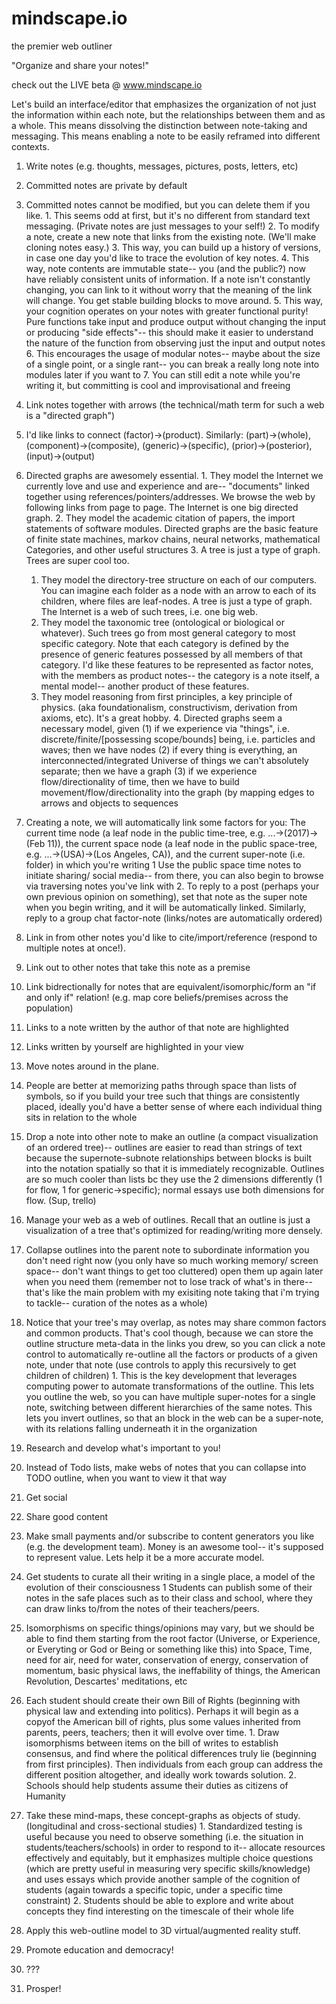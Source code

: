 # mindscape.io
the premier web outliner

"Organize and share your notes!"

check out the LIVE beta @ www.mindscape.io


Let's build an interface/editor that emphasizes the organization of not just the information within each note, but the relationships between them and as a whole. This means dissolving the distinction between note-taking and messaging. This means enabling a note to be easily reframed into different contexts.

1. Write notes (e.g. thoughts, messages, pictures, posts, letters, etc)
  1. Committed notes are private by default
  2. Committed notes cannot be modified, but you can delete them if you like.
    1. This seems odd at first, but it's no different from standard text messaging. (Private notes are just messages to your self!)
    2. To modify a note, create a new note that links from the existing note. (We'll make cloning notes easy.)
    3. This way, you can build up a history of versions, in case one day you'd like to trace the evolution of key notes.
    4. This way, note contents are immutable state-- you (and the public?) now have reliably consistent units of information. If a note isn't constantly changing, you can link to it without worry that the meaning of the link will change. You get stable building blocks to move around.
    5. This way, your cognition operates on your notes with greater functional purity! Pure functions take input and produce output without changing the input or producing "side effects"-- this should make it easier to understand the nature of the function from observing just the input and output notes
    6. This encourages the usage of modular notes-- maybe about the size of a single point, or a single rant-- you can break a really long note into modules later if you want to
    7. You can still edit a note while you're writing it, but committing is cool and improvisational and freeing


2. Link notes together with arrows (the technical/math term for such a web is a "directed graph")
  1. I'd like links to connect (factor)->(product). Similarly: (part)->(whole), (component)->(composite), (generic)->(specific), (prior)->(posterior), (input)->(output)
  2. Directed graphs are awesomely essential.
    1. They model the Internet we currently love and use and experience and are-- "documents" linked together using references/pointers/addresses. We browse the web by following links from page to page. The Internet is one big directed graph.
    2. They model the academic citation of papers, the import statements of software modules. Directed graphs are the basic feature of finite state machines, markov chains, neural networks, mathematical Categories, and other useful structures
    3. A tree is just a type of graph. Trees are super cool too.
      1. They model the directory-tree structure on each of our computers. You can imagine each folder as a node with an arrow to each of its children, where files are leaf-nodes. A tree is just a type of graph. The Internet is a web of such trees, i.e. one big web.
      2. They model the taxonomic tree (ontological or biological or whatever). Such trees go from most general category to most specific category. Note that each category is defined by the presence of generic features possessed by all members of that category. I'd like these features to be represented as factor notes, with the members as product notes-- the category is a note itself, a mental model-- another product of these features.
      3. They model reasoning from first principles, a key principle of physics. (aka foundationalism, constructivism, derivation from axioms, etc). It's a great hobby.
    4. Directed graphs seem a necessary model, given (1) if we experience via "things", i.e. discrete/finite/[possessing scope/bounds] being, i.e. particles and waves; then we have nodes (2) if every thing is everything, an interconnected/integrated Universe of things we can't absolutely separate; then we have a graph (3) if we experience flow/directionality of time, then we have to build movement/flow/directionality into the graph (by mapping edges to arrows and objects to sequences 
  3. Creating a note, we will automatically link some factors for you: The current time node (a leaf node in the public time-tree, e.g. ...->(2017)->(Feb 11)), the current space node (a leaf node in the public space-tree, e.g. ...->(USA)->(Los Angeles, CA)), and the current super-note (i.e. folder) in which you're writing
    1 Use the public space time notes to initiate sharing/ social media-- from there, you can also begin to browse via traversing notes you've link with
    2. To reply to a post (perhaps your own previous opinion on something), set that note as the super note when you begin writing, and it will be automatically linked. Similarly, reply to a group chat factor-note (links/notes are automatically ordered)
  4. Link in from other notes you'd like to cite/import/reference (respond to multiple notes at once!).
  5. Link out to other notes that take this note as a premise
  6. Link bidrectionally for notes that are equivalent/isomorphic/form an "if and only if" relation! (e.g. map core beliefs/premises across the population)
  7. Links to a note written by the author of that note are highlighted 
  8. Links written by yourself are highlighted in your view


3. Move notes around in the plane.
  1. People are better at memorizing paths through space than lists of symbols, so if you build your tree such that things are consistently placed, ideally you'd have a better sense of where each individual thing sits in relation to the whole
  2. Drop a note into other note to make an outline (a compact visualization of an ordered tree)-- outlines are easier to read than strings of text because the supernote-subnote relationships between blocks is built into the notation spatially so that it is immediately recognizable. Outlines are so much cooler than lists bc they use the 2 dimensions differently (1 for flow, 1 for generic->specific); normal essays use both dimensions for flow. (Sup, trello)


4. Manage your web as a web of outlines. Recall that an outline is just a visualization of a tree that's optimized for reading/writing more densely.
  1. Collapse outlines into the parent note to subordinate information you don't need right now (you only have so much working memory/ screen space-- don't want things to get too cluttered) open them up again later when you need them (remember not to lose track of what's in there-- that's like the main problem with my exisiting note taking that i'm trying to tackle-- curation of the notes as a whole)
  2. Notice that your tree's may overlap, as notes may share common factors and common products. That's cool though, because we can store the outline structure meta-data in the links you drew, so you can click a note control to automatically re-outline all the factors or products of a given note, under that note (use controls to apply this recursively to get children of children)
    1. This is the key development that leverages computing power to automate transformations of the outline. This lets you outline the web, so you can have multiple super-notes for a single note, switching between different hierarchies of the same notes. This lets you invert outlines, so that an block in the web can be a super-note, with its relations falling underneath it in the organization


5. Research and develop what's important to you!
  1. Instead of Todo lists, make webs of notes that you can collapse into TODO outline, when you want to view it that way


6. Get social
  1. Share good content
  2. Make small payments and/or subscribe to content generators you like (e.g. the development team). Money is an awesome tool-- it's supposed to represent value. Lets help it be a more accurate model. 


7. Get students to curate all their writing in a single place, a model of the evolution of their consciousness
  1 Students can publish some of their notes in the safe places such as to their class and school, where they can draw links to/from the notes of their teachers/peers.
  2. Isomorphisms on specific things/opinions may vary, but we should be able to find them starting from the root factor (Universe, or Experience, or Everyting or God or Being or something like this) into Space, Time, need for air, need for water, conservation of energy, conservation of momentum, basic physical laws, the ineffability of things, the American Revolution, Descartes' meditations, etc
  3. Each student should create their own Bill of Rights (beginning with physical law and extending into politics). Perhaps it will begin as a copyof the American bill of rights, plus some values inherited from parents, peers, teachers; then it will evolve over time.
    1. Draw isomorphisms between items on the bill of writes to establish consensus, and find where the political differences truly lie (beginning from first principles). Then individuals from each group can address the different position altogether, and ideally work towards solution.
    2. Schools should help students assume their duties as citizens of Humanity
  4. Take these mind-maps, these concept-graphs as objects of study. (longitudinal and cross-sectional studies)
    1. Standardized testing is useful because you need to observe something (i.e. the situation in students/teachers/schools) in order to respond to it-- allocate resources effectively and equitably, but it emphasizes multiple choice questions (which are pretty useful in measuring very specific skills/knowledge) and uses essays which provide another sample of the cognition of students (again towards a specific topic, under a specific time constraint)
    2. Students should be able to explore and write about concepts they find interesting on the timescale of their whole life


8. Apply this web-outline model to 3D virtual/augmented reality stuff.


9. Promote education and democracy!


10. ???


11. Prosper!
